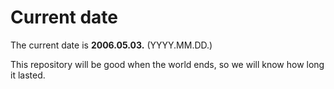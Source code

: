# Current date

The current date is **2006.05.03.** (YYYY.MM.DD.)

This repository will be good when the world ends, so we will know how long it lasted.